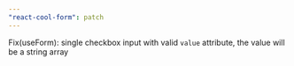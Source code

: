 ```yaml
---
"react-cool-form": patch
---
```


Fix(useForm): single checkbox input with valid `value` attribute, the value will be a string array
